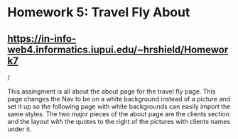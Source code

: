 # Homework 5: Travel Fly About

## https://in-info-web4.informatics.iupui.edu/~hrshield/Homework7
/

This assingment is all about the about page for the travel fly page. This page changes the Nav to be on a white background instead of a picture and set it up so the following page with white backgrounds can easily import the same styles. The two major pieces of the about page are the clients section and the layout with the quotes to the right of the pictures with clients names under it.

